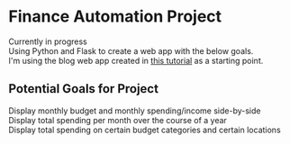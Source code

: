 # Finance Automation Project

Currently in progress  
Using Python and Flask to create a web app with the below goals.  
I'm using the blog web app created in [this tutorial](https://www.youtube.com/watch?v=MwZwr5Tvyxo&list=PL-osiE80TeTs4UjLw5MM6OjgkjFeUxCYH) as a starting point.

## Potential Goals for Project
Display monthly budget and monthly spending/income side-by-side  
Display total spending per month over the course of a year  
Display total spending on certain budget categories and certain locations  


